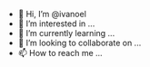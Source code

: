 - 👋 Hi, I’m @ivanoel
- 👀 I’m interested in ...
- 🌱 I’m currently learning ...
- 💞️ I’m looking to collaborate on ...
- 📫 How to reach me ...

<!---
ivanoel/ivanoel is a ✨ special ✨ repository because its `README.md` (this file) appears on your GitHub profile.
You can click the Preview link to take a look at your changes.
--->
